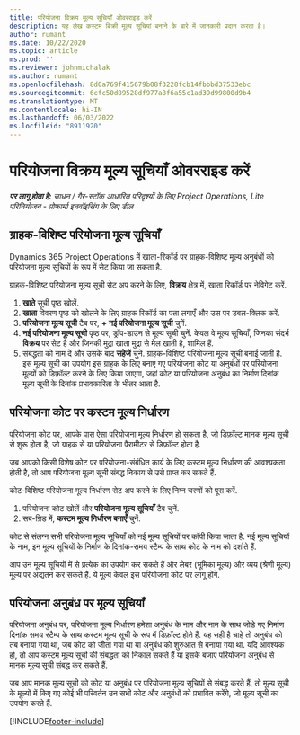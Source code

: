 ```yaml
---
title: परियोजना विक्रय मूल्य सूचियाँ ओवरराइड करें
description: यह लेख कस्टम बिक्री मूल्य सूचियां बनाने के बारे में जानकारी प्रदान करता है।
author: rumant
ms.date: 10/22/2020
ms.topic: article
ms.prod: ''
ms.reviewer: johnmichalak
ms.author: rumant
ms.openlocfilehash: 8d0a769f415679b08f3228fcb14fbbbd37533ebc
ms.sourcegitcommit: 6cfc50d89528df977a8f6a55c1ad39d99800d9b4
ms.translationtype: MT
ms.contentlocale: hi-IN
ms.lasthandoff: 06/03/2022
ms.locfileid: "8911920"
---
```

# <a name="override-project-sales-price-lists"></a>परियोजना विक्रय मूल्य सूचियाँ ओवरराइड करें

_**पर लागू होता है:** साधन / गैर-स्टॉक आधारित परिदृश्यों के लिए Project Operations, Lite परिनियोजन - प्रोफार्मा इनवॉइसिंग के लिए डील_

## <a name="customer-specific-project-price-lists"></a>ग्राहक-विशिष्ट परियोजना मूल्य सूचियाँ

Dynamics 365 Project Operations में खाता-रिकॉर्ड पर ग्राहक-विशिष्ट मूल्य अनुबंधों को परियोजना मूल्य सूचियों के रूप में सेट किया जा सकता है.

ग्राहक-विशिष्ट परियोजना मूल्य सूची सेट अप करने के लिए, **विक्रय** क्षेत्र में, खाता रिकॉर्ड पर नेविगेट करें.

1. **खाते** सूची पृष्ठ खोलें.
2. **खाता** विवरण पृष्ठ को खोलने के लिए ग्राहक रिकॉर्ड का पता लगाएँ और उस पर डबल-क्लिक करें.
3. **परियोजना मूल्य सूची** टैब पर, **+ नई परियोजना मूल्य सूची** चुनें.
4. **नई परियोजना मूल्य सूची** पृष्ठ पर, ड्रॉप-डाउन से मूल्य सूची चुनें. केवल वे मूल्य सूचियाँ, जिनका संदर्भ **विक्रय** पर सेट है और जिनकी मुद्रा खाता मुद्रा से मेल खाती है, शामिल हैं.
5. संबद्धता को नाम दें और उसके बाद **सहेजें** चुनें. ग्राहक-विशिष्ट परियोजना मूल्य सूची बनाई जाती है. इस मूल्य सूची का उपयोग इस ग्राहक के लिए बनाए गए परियोजना कोट या अनुबंधों पर परियोजना मूल्यों को डिफ़ॉल्ट करने के लिए किया जाएगा, जहां कोट या परियोजना अनुबंध का निर्माण दिनांक मूल्य सूची के दिनांक प्रभावकारिता के भीतर आता है.

## <a name="custom-pricing-on-project-quotes"></a>परियोजना कोट पर कस्टम मूल्य निर्धारण

परियोजना कोट पर, आपके पास ऐसा परियोजना मूल्य निर्धारण हो सकता है, जो डिफ़ॉल्ट मानक मूल्य सूची से शुरू होता है, जो ग्राहक से या परियोजना पैरामीटर से डिफ़ॉल्ट होता है.

जब आपको किसी विशेष कोट पर परियोजना-संबंधित कार्य के लिए कस्टम मूल्य निर्धारण की आवश्यकता होती है, तो आप परियोजना मूल्य सूची संबद्ध निकाय से उसे प्राप्त कर सकते हैं.

कोट-विशिष्ट परियोजना मूल्य निर्धारण सेट अप करने के लिए निम्न चरणों को पूरा करें.

1. परियोजना कोट खोलें और **परियोजना मूल्य सूचियाँ** टैब चुनें.
2. सब-ग्रिड में, **कस्टम मूल्य निर्धारण बनाएँ** चुनें.

कोट से संलग्न सभी परियोजना मूल्य सूचियाँ को नई मूल्य सूचियों पर कॉपी किया जाता है. नई मूल्य सूचियों के नाम, इन मूल्य सूचियों के निर्माण के दिनांक-समय स्टैम्प के साथ कोट के नाम को दर्शाते हैं.

आप उन मूल्य सूचियों में से प्रत्येक का उपयोग कर सकते हैं और लेबर (भूमिका मूल्य) और व्यय (श्रेणी मूल्य) मूल्य पर अद्यतन कर सकते हैं. ये मूल्य केवल इस परियोजना कोट पर लागू होंगे.

## <a name="price-lists-on-a-project-contract"></a>परियोजना अनुबंध पर मूल्य सूचियाँ

परियोजना अनुबंध पर, परियोजना मूल्य निर्धारण हमेशा अनुबंध के नाम और नाम के साथ जोड़े गए निर्माण दिनांक समय स्टैम्प के साथ कस्टम मूल्य सूची के रूप में डिफ़ॉल्ट होते हैं. यह सही है चाहे तो अनुबंध को तब बनाया गया था, जब कोट को जीता गया था या अनुबंध को शुरुआत से बनाया गया था. यदि आवश्यक हो, तो आप कस्टम मूल्य सूची की संबद्धता को निकाल सकते हैं या इसके बजाए परियोजना अनुबंध से मानक मूल्य सूची संबद्ध कर सकते हैं.

जब आप मानक मूल्य सूची को कोट या अनुबंध पर परियोजना मूल्य सूचियों से संबद्ध करते हैं, तो मूल्य सूची के मूल्यों में किए गए कोई भी परिवर्तन उन सभी कोट और अनुबंधों को प्रभावित करेंगे, जो मूल्य सूची का उपयोग करते हैं.


[!INCLUDE[footer-include](../includes/footer-banner.md)]